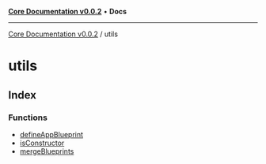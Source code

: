 [**Core Documentation v0.0.2**](../README.md) • **Docs**

***

[Core Documentation v0.0.2](../modules.md) / utils

# utils

## Index

### Functions

- [defineAppBlueprint](functions/defineAppBlueprint.md)
- [isConstructor](functions/isConstructor.md)
- [mergeBlueprints](functions/mergeBlueprints.md)
